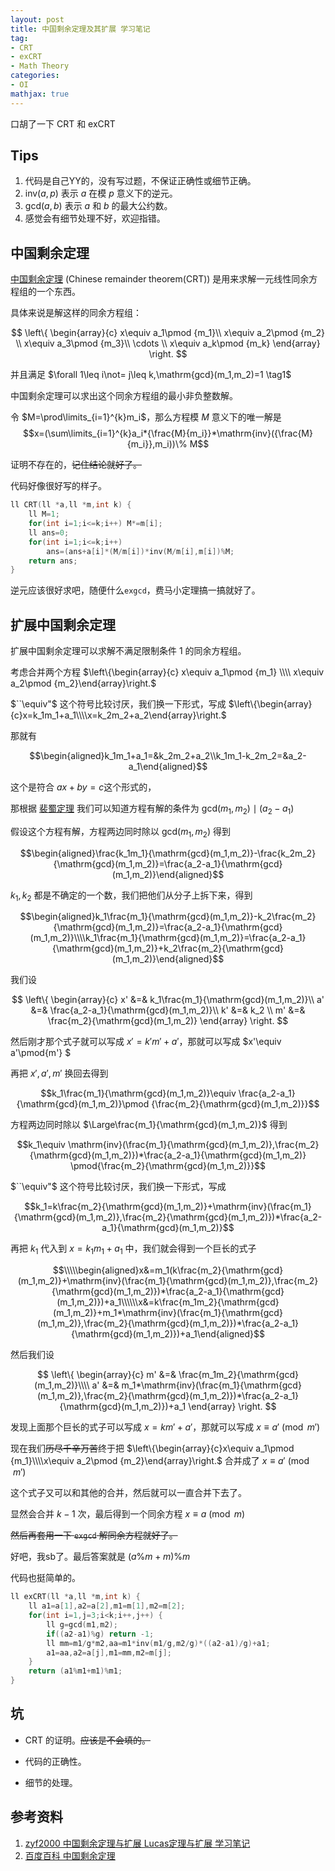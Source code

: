 ```yaml
---
layout: post
title: 中国剩余定理及其扩展 学习笔记
tag:
- CRT
- exCRT
- Math Theory
categories:
- OI
mathjax: true
---
```


口胡了一下 $\mathrm{CRT}$ 和 $\mathrm{exCRT}$

## Tips

1. 代码是自己YY的，没有写过题，不保证正确性或细节正确。
2. $\mathrm{inv}(a,p)$ 表示 $a$ 在模 $p$ 意义下的逆元。
3. $\mathrm{gcd}(a,b)$ 表示 $a$ 和 $b$ 的最大公约数。
4. 感觉会有细节处理不好，欢迎指错。

## 中国剩余定理

[中国剩余定理][1] $\mathrm{(Chinese\;remainder\;theorem(CRT))}$ 是用来求解一元线性同余方程组的一个东西。

具体来说是解这样的同余方程组：

$$
\left\{
\begin{array}{c}
x\equiv a_1\pmod {m_1}\\ 
x\equiv a_2\pmod {m_2} \\ 
x\equiv a_3\pmod {m_3}\\
\cdots \\
x\equiv a_k\pmod {m_k}
\end{array}
\right.
$$

并且满足 $\forall 1\leq i\not= j\leq k,\mathrm{gcd}(m_1,m_2)=1 \tag1$

中国剩余定理可以求出这个同余方程组的最小非负整数解。

令 $M=\prod\limits_{i=1}^{k}m_i$，那么方程模 $M$ 意义下的唯一解是 $$x=(\sum\limits_{i=1}^{k}a_i*{\frac{M}{m_i}}*\mathrm{inv}({\frac{M}{m_i}},m_i))\% M$$

证明不存在的，~~记住结论就好了。~~

代码好像很好写的样子。

```cpp
ll CRT(ll *a,ll *m,int k) {
    ll M=1;
    for(int i=1;i<=k;i++) M*=m[i];
    ll ans=0;
    for(int i=1;i<=k;i++)
        ans=(ans+a[i]*(M/m[i])*inv(M/m[i],m[i])%M;
    return ans;
}
```

逆元应该很好求吧，随便什么`exgcd`，费马小定理搞一搞就好了。

## 扩展中国剩余定理

扩展中国剩余定理可以求解不满足限制条件 $1$ 的同余方程组。

考虑合并两个方程 $\left\{\begin{array}{c} x\equiv a_1\pmod {m_1} \\\\ x\equiv a_2\pmod {m_2}\end{array}\right.$

$``\equiv"$ 这个符号比较讨厌，我们换一下形式，写成 $\left\{\begin{array}{c}x=k_1m_1+a_1\\\\x=k_2m_2+a_2\end{array}\right.$

那就有

$$\begin{aligned}k_1m_1+a_1=&k_2m_2+a_2\\k_1m_1-k_2m_2=&a_2-a_1\end{aligned}$$

这个是符合 $ax+by=c$这个形式的，

那根据 [裴蜀定理](https://baike.baidu.com/item/%E8%A3%B4%E8%9C%80%E5%AE%9A%E7%90%86/5186593?fr=aladdin) 我们可以知道方程有解的条件为 $\mathrm{gcd}(m_1,m_2)\mid (a_2-a_1)$

假设这个方程有解，方程两边同时除以 $\mathrm{gcd}(m_1,m_2)$ 得到

$$\begin{aligned}\frac{k_1m_1}{\mathrm{gcd}(m_1,m_2)}-\frac{k_2m_2}{\mathrm{gcd}(m_1,m_2)}=\frac{a_2-a_1}{\mathrm{gcd}(m_1,m_2)}\end{aligned}$$

$k_1,k_2$ 都是不确定的一个数，我们把他们从分子上拆下来，得到

$$\begin{aligned}k_1\frac{m_1}{\mathrm{gcd}(m_1,m_2)}-k_2\frac{m_2}{\mathrm{gcd}(m_1,m_2)}=\frac{a_2-a_1}{\mathrm{gcd}(m_1,m_2)}\\\\k_1\frac{m_1}{\mathrm{gcd}(m_1,m_2)}=\frac{a_2-a_1}{\mathrm{gcd}(m_1,m_2)}+k_2\frac{m_2}{\mathrm{gcd}(m_1,m_2)}\end{aligned}$$

我们设 

$$
\left\{
\begin{array}{c}
x' &=& k_1\frac{m_1}{\mathrm{gcd}(m_1,m_2)}\\
a' &=& \frac{a_2-a_1}{\mathrm{gcd}(m_1,m_2)}\\
k' &=& k_2 \\
m' &=& \frac{m_2}{\mathrm{gcd}(m_1,m_2)}
\end{array}
\right.
$$

然后刚才那个式子就可以写成 $x'=k'm'+a'$，那就可以写成 $x'\equiv a'\pmod{m'} $

再把 $x',a',m'$ 换回去得到

$$k_1\frac{m_1}{\mathrm{gcd}(m_1,m_2)}\equiv \frac{a_2-a_1}{\mathrm{gcd}(m_1,m_2)}\pmod {\frac{m_2}{\mathrm{gcd}(m_1,m_2)}}$$

方程两边同时除以 $\Large\frac{m_1}{\mathrm{gcd}(m_1,m_2)}$ 得到

$$k_1\equiv \mathrm{inv}(\frac{m_1}{\mathrm{gcd}(m_1,m_2)},\frac{m_2}{\mathrm{gcd}(m_1,m_2)})*\frac{a_2-a_1}{\mathrm{gcd}(m_1,m_2)} \pmod{\frac{m_2}{\mathrm{gcd}(m_1,m_2)}}$$

$``\equiv"$ 这个符号比较讨厌，我们换一下形式，写成

$$k_1=k\frac{m_2}{\mathrm{gcd}(m_1,m_2)}+\mathrm{inv}(\frac{m_1}{\mathrm{gcd}(m_1,m_2)},\frac{m_2}{\mathrm{gcd}(m_1,m_2)})*\frac{a_2-a_1}{\mathrm{gcd}(m_1,m_2)}$$

再把 $k_1$ 代入到 $x=k_1m_1+a_1$ 中，我们就会得到一个巨长的式子

$$\\\\\begin{aligned}x&=m_1(k\frac{m_2}{\mathrm{gcd}(m_1,m_2)}+\mathrm{inv}(\frac{m_1}{\mathrm{gcd}(m_1,m_2)},\frac{m_2}{\mathrm{gcd}(m_1,m_2)})*\frac{a_2-a_1}{\mathrm{gcd}(m_1,m_2)})+a_1\\\\\\x&=k\frac{m_1m_2}{\mathrm{gcd}(m_1,m_2)}+m_1*\mathrm{inv}(\frac{m_1}{\mathrm{gcd}(m_1,m_2)},\frac{m_2}{\mathrm{gcd}(m_1,m_2)})*\frac{a_2-a_1}{\mathrm{gcd}(m_1,m_2)})+a_1\end{aligned}$$

然后我们设

$$
\left\{
\begin{array}{c}
m' &=& \frac{m_1m_2}{\mathrm{gcd}(m_1,m_2)}\\\\
a' &=& m_1*\mathrm{inv}(\frac{m_1}{\mathrm{gcd}(m_1,m_2)},\frac{m_2}{\mathrm{gcd}(m_1,m_2)})*\frac{a_2-a_1}{\mathrm{gcd}(m_1,m_2)})+a_1
\end{array}
\right.
$$

发现上面那个巨长的式子可以写成 $x=km'+a'$，那就可以写成 $x\equiv a'\pmod{m'}$

现在我们~~历尽千辛万苦~~终于把 $\left\{\begin{array}{c}x\equiv a_1\pmod {m_1}\\\\x\equiv a_2\pmod {m_2}\end{array}\right.$ 合并成了 $x\equiv a'\pmod{m'}$

这个式子又可以和其他的合并，然后就可以一直合并下去了。

显然会合并 $k-1$ 次，最后得到一个同余方程 $x\equiv a\pmod m$

~~然后再套用一下 `exgcd` 解同余方程就好了。~~

好吧，我sb了。最后答案就是 $(a\%m+m)\%m$

代码也挺简单的。

```cpp
ll exCRT(ll *a,ll *m,int k) {
    ll a1=a[1],a2=a[2],m1=m[1],m2=m[2];
    for(int i=1,j=3;i<k;i++,j++) {
        ll g=gcd(m1,m2);
        if((a2-a1)%g) return -1;
        ll mm=m1/g*m2,aa=m1*inv(m1/g,m2/g)*((a2-a1)/g)+a1;
        a1=aa,a2=a[j],m1=mm,m2=m[j];
    }
    return (a1%m1+m1)%m1;
}
```

## 坑

- $\mathrm{CRT}$ 的证明。~~应该是不会填的。~~

- 代码的正确性。

- 细节的处理。

## 参考资料

1. [zyf2000 中国剩余定理与扩展 Lucas定理与扩展 学习笔记](http://blog.csdn.net/clove_unique/article/details/54571216)
2. [百度百科 中国剩余定理][1]


[1]:https://baike.baidu.com/item/%E5%AD%99%E5%AD%90%E5%AE%9A%E7%90%86/2841597?fr=aladdin&fromid=11200132&fromtitle=%E4%B8%AD%E5%9B%BD%E5%89%A9%E4%BD%99%E5%AE%9A%E7%90%86

